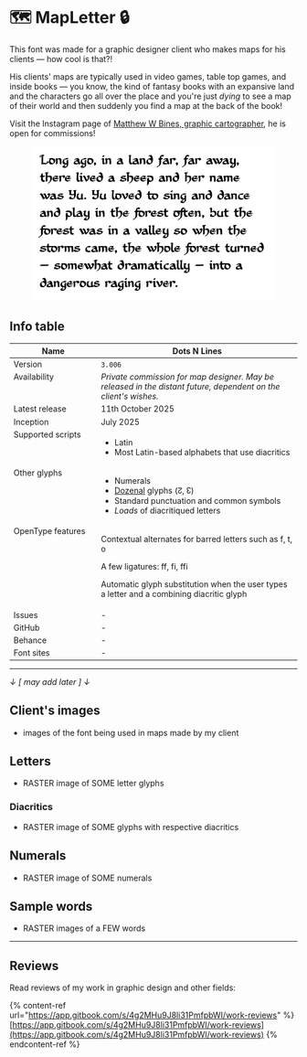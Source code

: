 # 🗺️ MapLetter 🔒

This font was made for a graphic designer client who makes maps for his clients — how cool is that?!

His clients' maps are typically used in video games, table top games, and inside books — you know, the kind of fantasy books with an expansive land and the characters go all over the place and you're just _dying_ to see a map of their world and then suddenly you find a map at the back of the book!

Visit the Instagram page of <a href="https://www.instagram.com/matthew.w.art/" class="button primary">Matthew W Bines, graphic cartographer</a>, he is open for commissions!

<figure><picture><source srcset="../../.gitbook/assets/Yu the sheep in MapLetter 3 _Dark.png" media="(prefers-color-scheme: dark)"><img src="../../.gitbook/assets/Yu the sheep in MapLetter 3.png" alt=""></picture><figcaption></figcaption></figure>

## Info table

<table><thead><tr><th width="169" valign="top">Name</th><th width="440">Dots N Lines</th></tr></thead><tbody><tr><td valign="top">Version</td><td><code>3.006</code></td></tr><tr><td valign="top">Availability</td><td><em>Private commission for map designer. May be released in the distant future, dependent on the client's wishes.</em></td></tr><tr><td valign="top">Latest release</td><td>11th October 2025 </td></tr><tr><td valign="top">Inception</td><td>July 2025 </td></tr><tr><td valign="top">Supported scripts</td><td><ul><li>Latin</li><li>Most Latin-based alphabets that use diacritics</li></ul></td></tr><tr><td valign="top">Other glyphs</td><td><ul><li>Numerals </li><li><a data-footnote-ref href="#user-content-fn-1">Dozenal</a> glyphs (↊, ↋) </li><li>Standard punctuation and common symbols </li><li><em>Loads</em> of diacritiqued letters </li></ul></td></tr><tr><td valign="top">OpenType features</td><td><p>Contextual alternates for barred letters such as f, t, o</p><p>A few ligatures: ff, fi, ffi</p><p>Automatic glyph substitution when the user types a letter and a combining diacritic glyph </p></td></tr><tr><td valign="top">Issues</td><td>-</td></tr><tr><td valign="top">GitHub</td><td>-</td></tr><tr><td valign="top">Behance</td><td>-</td></tr><tr><td valign="top">Font sites</td><td>-</td></tr></tbody></table>



***



_↓ \[ may add later ] ↓_

## Client's images

* images of the font being used in maps made by my client



## Letters

* RASTER image of SOME letter glyphs

### Diacritics

* RASTER image of SOME glyphs with respective diacritics



## Numerals

* RASTER image of SOME numerals



## Sample words

* RASTER images of a FEW words



***

## Reviews

Read reviews of my work in graphic design and other fields:

{% content-ref url="https://app.gitbook.com/s/4g2MHu9J8li31PmfpbWI/work-reviews" %}
[https://app.gitbook.com/s/4g2MHu9J8li31PmfpbWI/work-reviews](https://app.gitbook.com/s/4g2MHu9J8li31PmfpbWI/work-reviews)
{% endcontent-ref %}



[^1]: Duodecimal — Base 12
